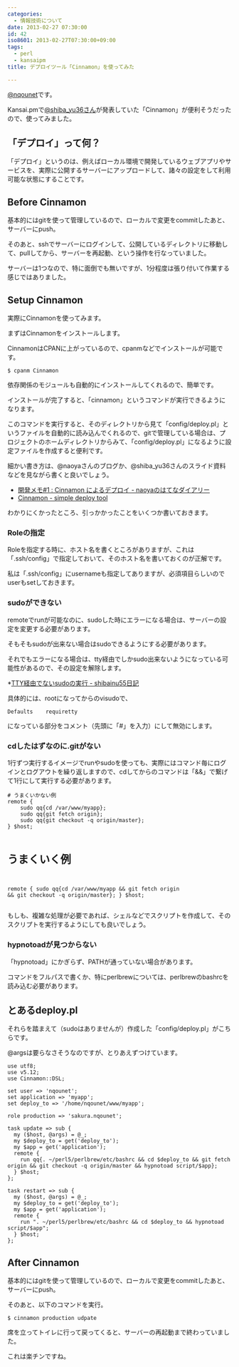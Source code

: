 ```yaml
---
categories:
  - 情報技術について
date: 2013-02-27 07:30:00
id: 42
iso8601: 2013-02-27T07:30:00+09:00
tags:
  - perl
  - kansaipm
title: デプロイツール「Cinnamon」を使ってみた

---
```


<a href="https://twitter.com/nqounet">@nqounet</a>です。

Kansai.pmで<a href="https://twitter.com/shiba_yu36">@shiba_yu36さん</a>が発表していた「Cinnamon」が便利そうだったので、使ってみました。
<h2>「デプロイ」って何？</h2>
「デプロイ」というのは、例えばローカル環境で開発しているウェブアプリやサービスを、実際に公開するサーバーにアップロードして、諸々の設定をして利用可能な状態にすることです。
<h2>Before Cinnamon</h2>
基本的にはgitを使って管理しているので、ローカルで変更をcommitしたあと、サーバーにpush。

そのあと、sshでサーバーにログインして、公開しているディレクトリに移動して、pullしてから、サーバーを再起動、という操作を行なっていました。

サーバーは1つなので、特に面倒でも無いですが、1分程度は張り付いて作業する感じではありました。
<h2>Setup Cinnamon</h2>
実際にCinnamonを使ってみます。

まずはCinnamonをインストールします。

CinnamonはCPANに上がっているので、cpanmなどでインストールが可能です。
<pre><code>$ cpanm Cinnamon
</code></pre>
依存関係のモジュールも自動的にインストールしてくれるので、簡単です。

インストールが完了すると、「cinnamon」というコマンドが実行できるようになります。

このコマンドを実行すると、そのディレクトリから見て「config/deploy.pl」というファイルを自動的に読み込んでくれるので、gitで管理している場合は、プロジェクトのホームディレクトリからみて、「config/deploy.pl」になるように設定ファイルを作成すると便利です。

細かい書き方は、@naoyaさんのブログか、@shiba_yu36さんのスライド資料などを見ながら書くと良いでしょう。
<ul>
	<li><a href="http://d.hatena.ne.jp/naoya/20130118/1358477523">開発メモ#1 : Cinnamon によるデプロイ - naoyaのはてなダイアリー</a></li>
	<li><a href="http://www.slideshare.net/shibayu36/130223-kansaipmcinnamon">Cinnamon - simple deploy tool</a></li>
</ul>
わかりにくかったところ、引っかかったことをいくつか書いておきます。
<h3>Roleの指定</h3>
Roleを指定する時に、ホスト名を書くところがありますが、これは「.ssh/config」で指定しておいて、そのホスト名を書いておくのが正解です。

私は「.ssh/config」にusernameも指定してありますが、必須項目らしいのでuserもsetしておきます。
<h3>sudoができない</h3>
remoteでrunが可能なのに、sudoした時にエラーになる場合は、サーバーの設定を変更する必要があります。

そもそもsudoが出来ない場合はsudoできるようにする必要があります。

それでもエラーになる場合は、tty経由でしかsudo出来ないようになっている可能性があるので、その設定を解除します。

*<a href="http://d.hatena.ne.jp/shibainu55/20090720/1248053978">TTY経由でないsudoの実行 - shibainu55日記</a>

具体的には、rootになってからのvisudoで、
<pre><code>Defaults    requiretty
</code></pre>
になっている部分をコメント（先頭に「#」を入力）にして無効にします。
<h3>cdしたはずなのに.gitがない</h3>
1行ずつ実行するイメージでrunやsudoを使っても、実際にはコマンド毎にログインとログアウトを繰り返しますので、cdしてからのコマンドは「&amp;&amp;」で繋げて1行にして実行する必要があります。
<pre><code># うまくいかない例
remote {
    sudo qq{cd /var/www/myapp};
    sudo qq{git fetch origin};
    sudo qq{git checkout -q origin/master};
} $host;

# うまくいく例
remote {
    sudo qq{cd /var/www/myapp &amp;&amp; git fetch origin &amp;&amp; git checkout -q origin/master};
} $host;
</code></pre>
もしも、複雑な処理が必要であれば、シェルなどでスクリプトを作成して、そのスクリプトを実行するようにしても良いでしょう。
<h3>hypnotoadが見つからない</h3>
「hypnotoad」にかぎらず、PATHが通っていない場合があります。

コマンドをフルパスで書くか、特にperlbrewについては、perlbrewのbashrcを読み込む必要があります。
<h2>とあるdeploy.pl</h2>
それらを踏まえて（sudoはありませんが）作成した「config/deploy.pl」がこちらです。

@argsは要らなさそうなのですが、とりあえずつけています。
<pre><code>use utf8;
use v5.12;
use Cinnamon::DSL;

set user =&gt; 'nqounet';
set application =&gt; 'myapp';
set deploy_to =&gt; '/home/nqounet/www/myapp';

role production =&gt; 'sakura.nqounet';

task update =&gt; sub {
  my ($host, @args) = @_;
  my $deploy_to = get('deploy_to');
  my $app = get('application');
  remote {
    run qq{. ~/perl5/perlbrew/etc/bashrc &amp;&amp; cd $deploy_to &amp;&amp; git fetch origin &amp;&amp; git checkout -q origin/master &amp;&amp; hypnotoad script/$app};
  } $host;
};

task restart =&gt; sub {
  my ($host, @args) = @_;
  my $deploy_to = get('deploy_to');
  my $app = get('application');
  remote {
    run ". ~/perl5/perlbrew/etc/bashrc &amp;&amp; cd $deploy_to &amp;&amp; hypnotoad script/$app";
  } $host;
};
</code></pre>
<h2>After Cinnamon</h2>
基本的にはgitを使って管理しているので、ローカルで変更をcommitしたあと、サーバーにpush。

そのあと、以下のコマンドを実行。
<pre><code>$ cinnamon production udpate
</code></pre>
席を立ってトイレに行って戻ってくると、サーバーの再起動まで終わっていました。

これは楽チンですね。    	